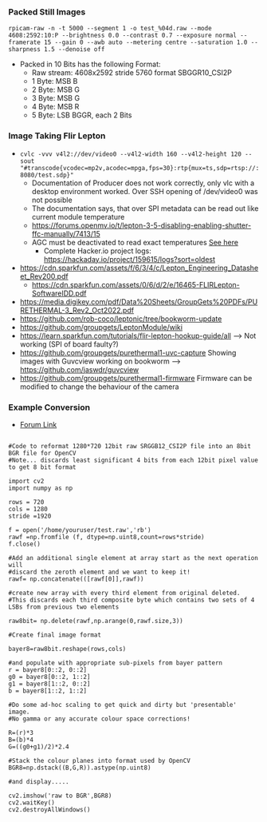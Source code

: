 ### Packed Still Images

```
rpicam-raw -n -t 5000 --segment 1 -o test_%04d.raw --mode 4608:2592:10:P --brightness 0.0 --contrast 0.7 --exposure normal --framerate 15 --gain 0 --awb auto --metering centre --saturation 1.0 --sharpness 1.5 --denoise off
```
- Packed in 10 Bits has the following Format:
  - Raw stream: 4608x2592 stride 5760 format SBGGR10_CSI2P
  - 1 Byte: MSB B
  - 2 Byte: MSB G 
  - 3 Byte: MSB G 
  - 4 Byte: MSB R
  - 5 Byte: LSB BGGR, each 2 Bits

### Image Taking Flir Lepton
- `cvlc -vvv v4l2://dev/video0 --v4l2-width 160 --v4l2-height 120 --sout "#transcode{vcodec=mp2v,acodec=mpga,fps=30}:rtp{mux=ts,sdp=rtsp://:8080/test.sdp}"`
  - Documentation of Producer does not work correctly, only vlc with a desktop environment worked. Over SSH opening of /dev/video0 was not possible
  - The documentation says, that over SPI metadata can be read out like current module temperature 
  - https://forums.openmv.io/t/lepton-3-5-disabling-enabling-shutter-ffc-manually/7413/15
  - AGC must be deactivated to read exact temperatures [See here](https://hackaday.io/project/159615-lepton-35-thermal-imaging-camera/log/149651-lepton-agc)
    - Complete Hacker.io project logs: https://hackaday.io/project/159615/logs?sort=oldest
- https://cdn.sparkfun.com/assets/f/6/3/4/c/Lepton_Engineering_Datasheet_Rev200.pdf
  - https://cdn.sparkfun.com/assets/0/6/d/2/e/16465-FLIRLepton-SoftwareIDD.pdf
- https://media.digikey.com/pdf/Data%20Sheets/GroupGets%20PDFs/PURETHERMAL-3_Rev2_Oct2022.pdf
- https://github.com/rob-coco/leptonic/tree/bookworm-update
- https://github.com/groupgets/LeptonModule/wiki
- https://learn.sparkfun.com/tutorials/flir-lepton-hookup-guide/all --> Not working (SPI of board faulty?)
- https://github.com/groupgets/purethermal1-uvc-capture Showing images with Guvcview working on bookworm --> https://github.com/jaswdr/guvcview
- https://github.com/groupgets/purethermal1-firmware Firmware can be modified to change the behaviour of the camera

### Example Conversion
- [Forum Link](https://forums.raspberrypi.com/viewtopic.php?t=345908)

```

#Code to reformat 1280*720 12bit raw SRGGB12_CSI2P file into an 8bit BGR file for OpenCV
#Note... discards least significant 4 bits from each 12bit pixel value to get 8 bit format

import cv2
import numpy as np

rows = 720
cols = 1280
stride =1920
            
f = open('/home/youruser/test.raw','rb')
rawf =np.fromfile (f, dtype=np.uint8,count=rows*stride)
f.close()

#Add an additional single element at array start as the next operation will
#discard the zeroth element and we want to keep it!
rawf= np.concatenate(([rawf[0]],rawf))

#create new array with every third element from original deleted.
#This discards each third composite byte which contains two sets of 4 LSBs from previous two elements

raw8bit= np.delete(rawf,np.arange(0,rawf.size,3))

#Create final image format

bayer8=raw8bit.reshape(rows,cols)

#and populate with appropriate sub-pixels from bayer pattern
r = bayer8[0::2, 0::2]
g0 = bayer8[0::2, 1::2]
g1 = bayer8[1::2, 0::2]
b = bayer8[1::2, 1::2]

#Do some ad-hoc scaling to get quick and dirty but 'presentable' image.
#No gamma or any accurate colour space corrections!

R=(r)*3
B=(b)*4
G=((g0+g1)/2)*2.4

#Stack the colour planes into format used by OpenCV
BGR8=np.dstack((B,G,R)).astype(np.uint8)

#and display.....

cv2.imshow('raw to BGR',BGR8)
cv2.waitKey()
cv2.destroyAllWindows()
```
